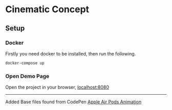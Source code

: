 # Cinematic Concept
## Setup

### Docker
Firstly you need docker to be installed, then run the following.
```bash
docker-compose up
```

### Open Demo Page
Open the project in your browser, [localhost:8080](http://localhost:8080)
____
Added Base files found from CodePen [Apple Air Pods Animation](https://codepen.io/j-v-w/pen/ZEbGzyv)
